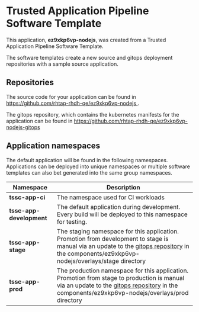 # Trusted Application Pipeline Software Template

This application, **ez9xkp6vp-nodejs**, was created from a Trusted Application Pipeline Software Template.

The software templates create a new source and gitops deployment repositories with a sample source application. 

## Repositories

The source code for your application can be found in [https://github.com/rhtap-rhdh-qe/ez9xkp6vp-nodejs ](https://github.com/rhtap-rhdh-qe/ez9xkp6vp-nodejs ).
 
The gitops repository, which contains the kubernetes manifests for the application can be found in 
[https://github.com/rhtap-rhdh-qe/ez9xkp6vp-nodejs-gitops ](https://github.com/rhtap-rhdh-qe/ez9xkp6vp-nodejs-gitops ) 

## Application namespaces 

The default application will be found in the following namespaces. Applications can be deployed into unique namespaces or multiple software templates can also bet generated into the same group namespaces.  

|  Namespace   |  Description   |  
| -------- | -------- |
| **tssc-app-ci** | The namespace used for CI workloads |
| **tssc-app-development** | The default application during development. Every build will be deployed to this namespace for testing. |
| **tssc-app-stage** | The staging namespace for this application. Promotion from development to stage is manual via an update to the [gitops repository](https://github.com/rhtap-rhdh-qe/ez9xkp6vp-nodejs-gitops ) in the components/ez9xkp6vp-nodejs/overlays/stage directory |
| **tssc-app-prod** | The production namespace for this application. Promotion from stage to production is manual via an update to the [gitops repository](https://github.com/rhtap-rhdh-qe/ez9xkp6vp-nodejs-gitops ) in the components/ez9xkp6vp-nodejs/overlays/prod directory |